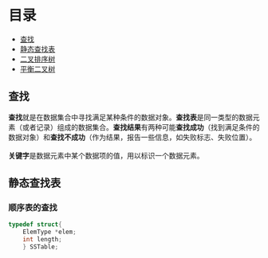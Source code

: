 # 目录
- [查找](#查找)
- [静态查找表](#静态查找表)
- [二叉排序树]()
- [平衡二叉树]()
## 查找
**查找**就是在数据集合中寻找满足某种条件的数据对象。**查找表**是同一类型的数据元素（或者记录）组成的数据集合。**查找结果**有两种可能**查找成功**（找到满足条件的数据对象）和**查找不成功**（作为结果，报告一些信息，如失败标志、失败位置）。
<br>
<br>
**关键字**是数据元素中某个数据项的值，用以标识一个数据元素。
## 静态查找表
### 顺序表的查找
```c++
typedef struct{
    ElemType *elem;
    int length;
    } SSTable;
```
